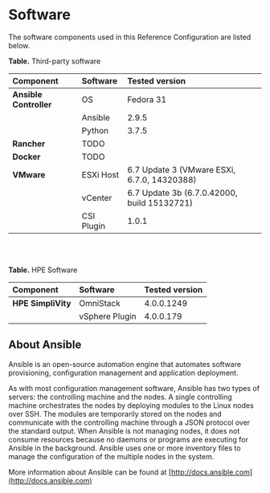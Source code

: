 # Software

The software components used in this Reference Configuration are listed below.


**Table.** Third-party software

|Component|Software|Tested version|
|:-------|:-------|:---|
|**Ansible Controller**|OS|Fedora 31|
| |Ansible|2.9.5|
| |Python|3.7.5|
|**Rancher**|TODO  <!-- TODO Rancher version -->||
|**Docker**|TODO <!-- TODO Docker version -->||
|**VMware**|ESXi Host|6.7 Update 3 (VMware ESXi, 6.7.0, 14320388)|
| |vCenter|6.7 Update 3b (6.7.0.42000, build 15132721)|
| |CSI Plugin|1.0.1|

<br>
<br>

**Table.** HPE Software

|Component|Software|Tested version|
|:-------|:-------|:---|
|**HPE SimpliVity**|OmniStack|4.0.0.1249|
| |vSphere Plugin|4.0.0.179|


## About Ansible
Ansible is an open-source automation engine that automates software provisioning, configuration management and application deployment.

As with most configuration management software, Ansible has two types of servers: the controlling machine and the nodes. A single controlling machine orchestrates the nodes by deploying modules to the Linux nodes over SSH. The modules are temporarily stored on the nodes and communicate with the controlling machine through a JSON protocol over the standard output. When Ansible is not managing nodes, it does not consume resources because no daemons or programs are executing for Ansible in the background. Ansible uses one or more inventory files to manage the configuration of the multiple nodes in the system.

More information about Ansible can be found at [http://docs.ansible.com](http://docs.ansible.com)

<Vssue :title="$title" />
